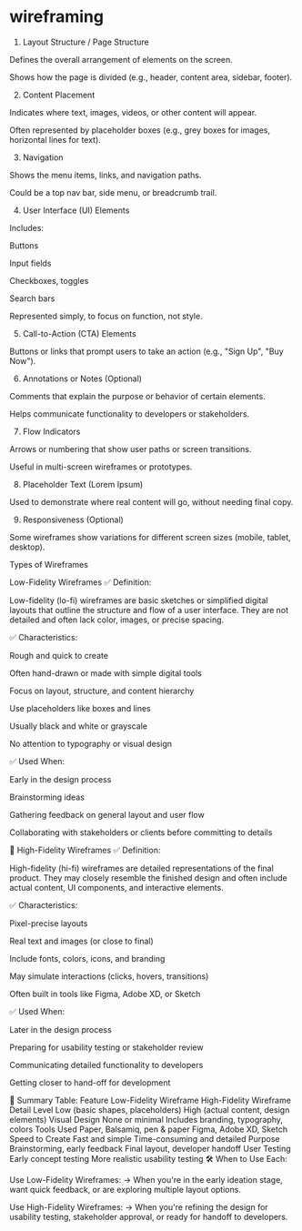# wireframing
1. Layout Structure / Page Structure

Defines the overall arrangement of elements on the screen.

Shows how the page is divided (e.g., header, content area, sidebar, footer).

2. Content Placement

Indicates where text, images, videos, or other content will appear.

Often represented by placeholder boxes (e.g., grey boxes for images, horizontal lines for text).

3. Navigation

Shows the menu items, links, and navigation paths.

Could be a top nav bar, side menu, or breadcrumb trail.

4. User Interface (UI) Elements

Includes:

Buttons

Input fields

Checkboxes, toggles

Search bars

Represented simply, to focus on function, not style.

5. Call-to-Action (CTA) Elements

Buttons or links that prompt users to take an action (e.g., "Sign Up", "Buy Now").

6. Annotations or Notes (Optional)

Comments that explain the purpose or behavior of certain elements.

Helps communicate functionality to developers or stakeholders.

7. Flow Indicators

Arrows or numbering that show user paths or screen transitions.

Useful in multi-screen wireframes or prototypes.

8. Placeholder Text (Lorem Ipsum)

Used to demonstrate where real content will go, without needing final copy.

9. Responsiveness (Optional)

Some wireframes show variations for different screen sizes (mobile, tablet, desktop).

Types of Wireframes

Low-Fidelity Wireframes
✅ Definition:

Low-fidelity (lo-fi) wireframes are basic sketches or simplified digital layouts that outline the structure and flow of a user interface. They are not detailed and often lack color, images, or precise spacing.

✅ Characteristics:

Rough and quick to create

Often hand-drawn or made with simple digital tools

Focus on layout, structure, and content hierarchy

Use placeholders like boxes and lines

Usually black and white or grayscale

No attention to typography or visual design

✅ Used When:

Early in the design process

Brainstorming ideas

Gathering feedback on general layout and user flow

Collaborating with stakeholders or clients before committing to details

🔹 High-Fidelity Wireframes
✅ Definition:

High-fidelity (hi-fi) wireframes are detailed representations of the final product. They may closely resemble the finished design and often include actual content, UI components, and interactive elements.

✅ Characteristics:

Pixel-precise layouts

Real text and images (or close to final)

Include fonts, colors, icons, and branding

May simulate interactions (clicks, hovers, transitions)

Often built in tools like Figma, Adobe XD, or Sketch

✅ Used When:

Later in the design process

Preparing for usability testing or stakeholder review

Communicating detailed functionality to developers

Getting closer to hand-off for development

🔁 Summary Table:
Feature	Low-Fidelity Wireframe	High-Fidelity Wireframe
Detail Level	Low (basic shapes, placeholders)	High (actual content, design elements)
Visual Design	None or minimal	Includes branding, typography, colors
Tools Used	Paper, Balsamiq, pen & paper	Figma, Adobe XD, Sketch
Speed to Create	Fast and simple	Time-consuming and detailed
Purpose	Brainstorming, early feedback	Final layout, developer handoff
User Testing	Early concept testing	More realistic usability testing
🛠️ When to Use Each:

Use Low-Fidelity Wireframes:
→ When you're in the early ideation stage, want quick feedback, or are exploring multiple layout options.

Use High-Fidelity Wireframes:
→ When you're refining the design for usability testing, stakeholder approval, or ready for handoff to developers.
